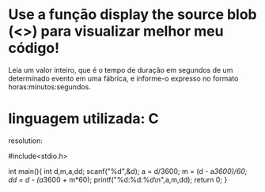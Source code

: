 Use a função display the source blob (<>) para visualizar melhor meu código!
===============================================================================================================
Leia um valor inteiro, que é o tempo de duração em segundos de um determinado evento em uma fábrica, e informe-o expresso no formato horas:minutos:segundos.

linguagem utilizada: C
===============================================================================================================
resolution:
 
#include<stdio.h>

int main(){
	int d,m,a,dd;
	scanf("%d",&d);
	a = d/3600;
	m = (d - a*3600)/60;
	dd = d - (a*3600 + m*60);
	printf("%d:%d:%d\n",a,m,dd);
    return 0;
}
